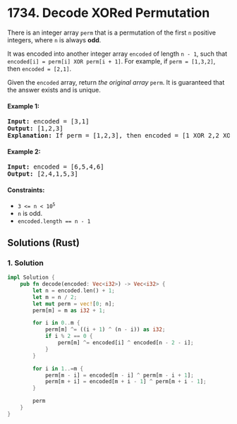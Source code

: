 # 1734. Decode XORed Permutation
There is an integer array `perm` that is a permutation of the first `n` positive integers, where `n` is always **odd**.

It was encoded into another integer array `encoded` of length `n - 1`, such that `encoded[i] = perm[i] XOR perm[i + 1]`. For example, if `perm = [1,3,2]`, then `encoded = [2,1]`.

Given the `encoded` array, return *the original array* `perm`. It is guaranteed that the answer exists and is unique.

#### Example 1:
<pre>
<strong>Input:</strong> encoded = [3,1]
<strong>Output:</strong> [1,2,3]
<strong>Explanation:</strong> If perm = [1,2,3], then encoded = [1 XOR 2,2 XOR 3] = [3,1]
</pre>

#### Example 2:
<pre>
<strong>Input:</strong> encoded = [6,5,4,6]
<strong>Output:</strong> [2,4,1,5,3]
</pre>

#### Constraints:
* <code>3 <= n < 10<sup>5</sup></code>
* `n` is odd.
* `encoded.length == n - 1`

## Solutions (Rust)

### 1. Solution
```Rust
impl Solution {
    pub fn decode(encoded: Vec<i32>) -> Vec<i32> {
        let n = encoded.len() + 1;
        let m = n / 2;
        let mut perm = vec![0; n];
        perm[m] = m as i32 + 1;

        for i in 0..m {
            perm[m] ^= ((i + 1) ^ (n - i)) as i32;
            if i % 2 == 0 {
                perm[m] ^= encoded[i] ^ encoded[n - 2 - i];
            }
        }

        for i in 1..=m {
            perm[m - i] = encoded[m - i] ^ perm[m - i + 1];
            perm[m + i] = encoded[m + i - 1] ^ perm[m + i - 1];
        }

        perm
    }
}
```
